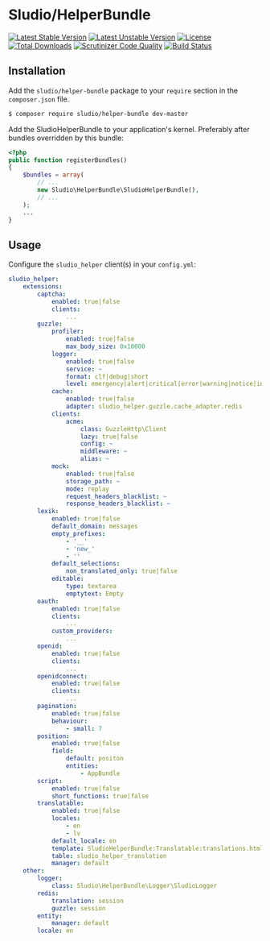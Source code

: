 # Sludio/HelperBundle

[![Latest Stable Version](https://poser.pugx.org/sludio/helper-bundle/v/stable)](https://packagist.org/packages/sludio/helper-bundle) [![Latest Unstable Version](https://poser.pugx.org/sludio/helper-bundle/v/unstable)](https://packagist.org/packages/sludio/helper-bundle) [![License](https://poser.pugx.org/sludio/helper-bundle/license)](https://packagist.org/packages/sludio/helper-bundle) [![Total Downloads](https://poser.pugx.org/sludio/helper-bundle/downloads)](https://packagist.org/packages/sludio/helper-bundle) [![Scrutinizer Code Quality](https://scrutinizer-ci.com/g/ozo2003/HelperBundle/badges/quality-score.png?b=master)](https://scrutinizer-ci.com/g/ozo2003/HelperBundle/?branch=master) [![Build Status](https://scrutinizer-ci.com/g/ozo2003/HelperBundle/badges/build.png?b=master)](https://scrutinizer-ci.com/g/ozo2003/HelperBundle/build-status/master)

## Installation ##
Add the `sludio/helper-bundle` package to your `require` section in the `composer.json` file.

``` bash
$ composer require sludio/helper-bundle dev-master
```

Add the SludioHelperBundle to your application's kernel. Preferably after bundles overridden by this bundle:

``` php
<?php
public function registerBundles()
{
    $bundles = array(
        // ...
        new Sludio\HelperBundle\SludioHelperBundle(),
        // ...
    );
    ...
}
```

## Usage ##

Configure the `sludio_helper` client(s) in your `config.yml`:
``` yaml
sludio_helper:
    extensions:
        captcha:
            enabled: true|false
            clients:
                ...
        guzzle:
            profiler:
                enabled: true|false
                max_body_size: 0x10000
            logger:
                enabled: true|false
                service: ~
                format: clf|debug|short
                level: emergency|alert|critical|error|warning|notice|info|debug
            cache:
                enabled: true|false
                adapter: sludio_helper.guzzle.cache_adapter.redis
            clients:
                acme:
                    class: GuzzleHttp\Client
                    lazy: true|false
                    config: ~
                    middleware: ~
                    alias: ~
            mock:
                enabled: true|false
                storage_path: ~
                mode: replay
                request_headers_blacklist: ~
                response_headers_blacklist: ~
        lexik:
            enabled: true|false
            default_domain: messages
            empty_prefixes:
                - '__'
                - 'new_'
                - ''
            default_selections:
                non_translated_only: true|false
            editable:
                type: textarea
                emptytext: Empty
        oauth:
            enabled: true|false
            clients:
                ...
            custom_providers:
                ...
        openid:
            enabled: true|false
            clients:
                ...
        openidconnect:
            enabled: true|false
            clients:
                ...
        pagination:
            enabled: true|false
            behaviour:
                - small: 7
        position:
            enabled: true|false
            field:
                default: positon
                entities:
                    - AppBundle
        script:
            enabled: true|false
            short_functions: true|false
        translatable:
            enabled: true|false
            locales:
                - en
                - lv
            default_locale: en
            template: SludioHelperBundle:Translatable:translations.html.twig
            table: sludio_helper_translation
            manager: default
    other:
        logger:
            class: Sludio\HelperBundle\Logger\SludioLogger
        redis:
            translation: session
            guzzle: session
        entity:
            manager: default
        locale: en
```

